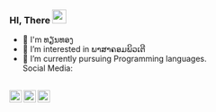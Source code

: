 ### HI, There <img src="https://media.giphy.com/media/hvRJCLFzcasrR4ia7z/giphy.gif" width="25px">

- 👋 I'm ທຽນທອງ <br/>
- 👀 I’m interested in ພາສາຄອມພິວເຕີ<br/>
- 🌱 I’m currently pursuing Programming languages.<br/>
Social Media:<br/><br/>
<a href="https://www.facebook.com/thian.thong.09">
  <img align="left" alt="thianthong | facebook" width="22px" src="https://github.com/peterthehan/peterthehan/blob/main/assets/facebook.svg" />
</a>
<a href="https://twitter.com/thianthong09">
  <img align="left" alt="thianthong | Twitter" width="22px" src="https://raw.githubusercontent.com/peterthehan/peterthehan/master/assets/twitter.svg" />
</a>
<a href="https://github.com/Thianthong09">
  <img align="left" alt="thianthong | github" width="22px" src="https://github.com/peterthehan/peterthehan/blob/main/assets/github.svg" />
</a>
<br>
